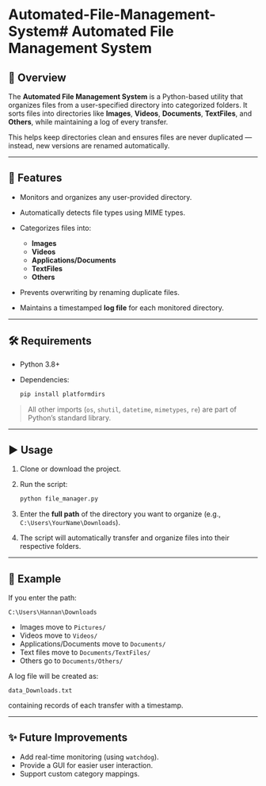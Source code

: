 # Automated-File-Management-System# Automated File Management System

## 📌 Overview

The **Automated File Management System** is a Python-based utility that organizes files from a user-specified directory into categorized folders. It sorts files into directories like **Images**, **Videos**, **Documents**, **TextFiles**, and **Others**, while maintaining a log of every transfer.

This helps keep directories clean and ensures files are never duplicated — instead, new versions are renamed automatically.

---

## 🚀 Features

* Monitors and organizes any user-provided directory.
* Automatically detects file types using MIME types.
* Categorizes files into:

  * **Images**
  * **Videos**
  * **Applications/Documents**
  * **TextFiles**
  * **Others**
* Prevents overwriting by renaming duplicate files.
* Maintains a timestamped **log file** for each monitored directory.

---

## 🛠️ Requirements

* Python 3.8+
* Dependencies:

  ```bash
  pip install platformdirs
  ```

> All other imports (`os`, `shutil`, `datetime`, `mimetypes`, `re`) are part of Python’s standard library.

---

## ▶️ Usage

1. Clone or download the project.
2. Run the script:

   ```bash
   python file_manager.py
   ```
3. Enter the **full path** of the directory you want to organize (e.g., `C:\Users\YourName\Downloads`).
4. The script will automatically transfer and organize files into their respective folders.

---

## 📂 Example

If you enter the path:

```
C:\Users\Hannan\Downloads
```

* Images move to `Pictures/`
* Videos move to `Videos/`
* Applications/Documents move to `Documents/`
* Text files move to `Documents/TextFiles/`
* Others go to `Documents/Others/`

A log file will be created as:

```
data_Downloads.txt
```

containing records of each transfer with a timestamp.

---

## ✨ Future Improvements

* Add real-time monitoring (using `watchdog`).
* Provide a GUI for easier user interaction.
* Support custom category mappings.


